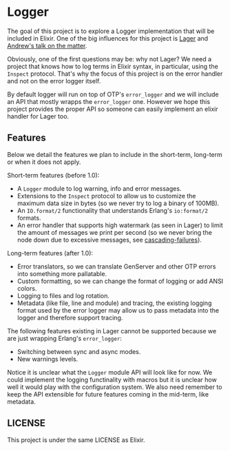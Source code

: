 Logger
======

The goal of this project is to explore a Logger implementation that will be included in Elixir. One of the big influences for this project is [Lager](https://github.com/basho/lager) and [Andrew's talk on the matter](http://www.youtube.com/watch?v=8BNpOHFvg_Q).

Obviously, one of the first questions may be: why not Lager? We need a project that knows how to log terms in Elixir syntax, in particular, using the `Inspect` protocol. That's why the focus of this project is on the error handler and not on the error logger itself.

By default logger will run on top of OTP's `error_logger` and we will include an API that mostly wrapps the `error_logger` one. However we hope this project provides the proper API so someone can easily implement an elixir handler for Lager too.

## Features

Below we detail the features we plan to include in the short-term, long-term or when it does not apply.

Short-term features (before 1.0):

  * A `Logger` module to log warning, info and error messages.
  * Extensions to the `Inspect` protocol to allow us to customize the maximum data size in bytes (so we never try to log a binary of 100MB).
  * An `IO.format/2` functionality that understands Erlang's `io:format/2` formats.
  * An error handler that supports high watermark (as seen in Lager) to limit the amount of messages we print per second (so we never bring the node down due to excessive messages, see [cascading-failures](https://github.com/ferd/cascading-failures)).

Long-term features (after 1.0):

  * Error translators, so we can translate GenServer and other OTP errors into something more pallatable.
  * Custom formatting, so we can change the format of logging or add ANSI colors.
  * Logging to files and log rotation.
  * Metadata (like file, line and module) and tracing, the existing logging format used by the error logger may allow us to pass metadata into the logger and therefore support tracing.

The following features existing in Lager cannot be supported because we are just wrapping Erlang's `error_logger`:

  * Switching between sync and async modes.
  * New warnings levels.

Notice it is unclear what the `Logger` module API will look like for now. We could implement the logging functinality with macros but it is unclear how well it would play with the configuration system. We also need remember to keep the API extensible for future features coming in the mid-term, like metadata.

## LICENSE

This project is under the same LICENSE as Elixir.
